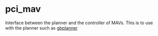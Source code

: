 # pci_mav
Interface between the planner and the controller of MAVs. This is to use with the planner such as [gbplanner](https://github.com/unr-arl/gbplanner_ros)